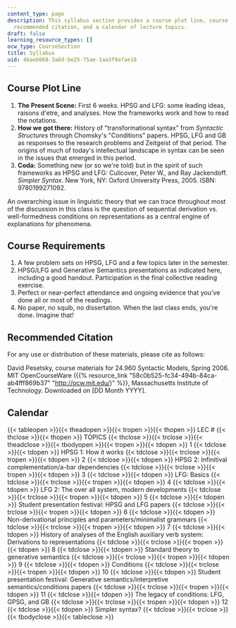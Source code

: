 ```yaml
---
content_type: page
description: This syllabus section provides a course plot line, course requirements,
  recommended citation, and a calendar of lecture topics.
draft: false
learning_resource_types: []
ocw_type: CourseSection
title: Syllabus
uid: 4baeb068-3a8d-be25-75ae-1aa3f9afae10
---
```

## Course Plot Line

1. **The Present Scene:** First 6 weeks. HPSG and LFG: some leading ideas, raisons d'etre, and analyses. How the frameworks work and how to read the notations.
2. **How we got there:** History of "transformational syntax" from *Syntactic Structures* through Chomsky's "Conditions" papers. HPSG, LFG and GB as responses to the research problems and Zeitgeist of that period. The origins of much of today's intellectual landscape in syntax can be seen in the issues that emerged in this period.
3. **Coda:** Something new (or so we're told) but in the spirit of such frameworks as HPSG and LFG: Culicover, Peter W., and Ray Jackendoff. *Simpler Syntax*. New York, NY: Oxford University Press, 2005. ISBN: 9780199271092.

An overarching issue in linguistic theory that we can trace throughout most of the discussion in this class is the question of sequential derivation vs. well-formedness conditions on representations as a central engine of explanations for phenomena.

## Course Requirements

1. A few problem sets on HPSG, LFG and a few topics later in the semester.
2. HPSG/LFG and Generative Semantics presentations as indicated here, including a good handout. Participation in the final collective reading exercise.
3. Perfect or near-perfect attendance and ongoing evidence that you've done all or most of the readings.
4. No paper, no squib, no dissertation. When the last class ends, you're done. Imagine that!

## Recommended Citation

For any use or distribution of these materials, please cite as follows:

David Pesetsky, course materials for 24.960 Syntactic Models, Spring 2006. MIT OpenCourseWare ({{% resource_link "58c0b525-fc34-494b-84ca-ab4fff869b37" "http://ocw.mit.edu/)" %}}, Massachusetts Institute of Technology. Downloaded on \[DD Month YYYY\].

## Calendar

{{< tableopen >}}{{< theadopen >}}{{< tropen >}}{{< thopen >}}
LEC #
{{< thclose >}}{{< thopen >}}
TOPICS
{{< thclose >}}{{< trclose >}}{{< theadclose >}}{{< tbodyopen >}}{{< tropen >}}{{< tdopen >}}
1
{{< tdclose >}}{{< tdopen >}}
HPSG 1: How it works
{{< tdclose >}}{{< trclose >}}{{< tropen >}}{{< tdopen >}}
2
{{< tdclose >}}{{< tdopen >}}
HPSG 2: Infinitival complementation/a-bar dependencies
{{< tdclose >}}{{< trclose >}}{{< tropen >}}{{< tdopen >}}
3
{{< tdclose >}}{{< tdopen >}}
LFG: Basics
{{< tdclose >}}{{< trclose >}}{{< tropen >}}{{< tdopen >}}
4
{{< tdclose >}}{{< tdopen >}}
LFG 2: The over all system, modern developments
{{< tdclose >}}{{< trclose >}}{{< tropen >}}{{< tdopen >}}
5
{{< tdclose >}}{{< tdopen >}}
Student presentation festival: HPSG and LFG papers
{{< tdclose >}}{{< trclose >}}{{< tropen >}}{{< tdopen >}}
6
{{< tdclose >}}{{< tdopen >}}
Non-derivational principles and parameters/minimalist grammars
{{< tdclose >}}{{< trclose >}}{{< tropen >}}{{< tdopen >}}
7
{{< tdclose >}}{{< tdopen >}}
History of analyses of the English auxiliary verb system: Derivations to representations
{{< tdclose >}}{{< trclose >}}{{< tropen >}}{{< tdopen >}}
8
{{< tdclose >}}{{< tdopen >}}
Standard theory to generative semantics
{{< tdclose >}}{{< trclose >}}{{< tropen >}}{{< tdopen >}}
9
{{< tdclose >}}{{< tdopen >}}
Conditions
{{< tdclose >}}{{< trclose >}}{{< tropen >}}{{< tdopen >}}
10
{{< tdclose >}}{{< tdopen >}}
Student presentation festival: Generative semantics/interpretive semantics/conditions papers
{{< tdclose >}}{{< trclose >}}{{< tropen >}}{{< tdopen >}}
11
{{< tdclose >}}{{< tdopen >}}
The legacy of conditions: LFG, GPSG, and GB
{{< tdclose >}}{{< trclose >}}{{< tropen >}}{{< tdopen >}}
12
{{< tdclose >}}{{< tdopen >}}
Simpler syntax?
{{< tdclose >}}{{< trclose >}}{{< tbodyclose >}}{{< tableclose >}}